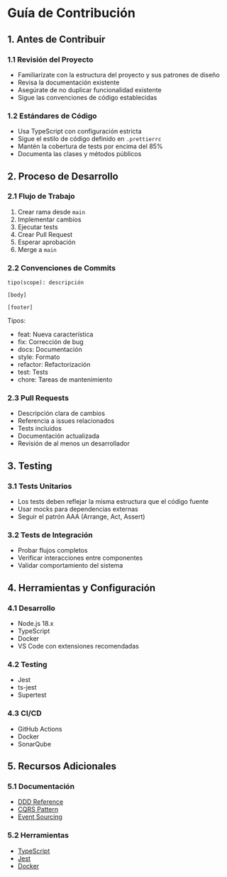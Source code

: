 # Guía de Contribución

## 1. Antes de Contribuir

### 1.1 Revisión del Proyecto
- Familiarízate con la estructura del proyecto y sus patrones de diseño
- Revisa la documentación existente
- Asegúrate de no duplicar funcionalidad existente
- Sigue las convenciones de código establecidas

### 1.2 Estándares de Código
- Usa TypeScript con configuración estricta
- Sigue el estilo de código definido en `.prettierrc`
- Mantén la cobertura de tests por encima del 85%
- Documenta las clases y métodos públicos

## 2. Proceso de Desarrollo

### 2.1 Flujo de Trabajo
1. Crear rama desde `main`
2. Implementar cambios
3. Ejecutar tests
4. Crear Pull Request
5. Esperar aprobación
6. Merge a `main`

### 2.2 Convenciones de Commits
```
tipo(scope): descripción

[body]

[footer]
```

Tipos:
- feat: Nueva característica
- fix: Corrección de bug
- docs: Documentación
- style: Formato
- refactor: Refactorización
- test: Tests
- chore: Tareas de mantenimiento

### 2.3 Pull Requests
- Descripción clara de cambios
- Referencia a issues relacionados
- Tests incluidos
- Documentación actualizada
- Revisión de al menos un desarrollador

## 3. Testing

### 3.1 Tests Unitarios
- Los tests deben reflejar la misma estructura que el código fuente
- Usar mocks para dependencias externas
- Seguir el patrón AAA (Arrange, Act, Assert)

### 3.2 Tests de Integración
- Probar flujos completos
- Verificar interacciones entre componentes
- Validar comportamiento del sistema

## 4. Herramientas y Configuración

### 4.1 Desarrollo
- Node.js 18.x
- TypeScript
- Docker
- VS Code con extensiones recomendadas

### 4.2 Testing
- Jest
- ts-jest
- Supertest

### 4.3 CI/CD
- GitHub Actions
- Docker
- SonarQube

## 5. Recursos Adicionales

### 5.1 Documentación
- [DDD Reference](https://martinfowler.com/bliki/DomainDrivenDesign.html)
- [CQRS Pattern](https://martinfowler.com/bliki/CQRS.html)
- [Event Sourcing](https://martinfowler.com/eaaDev/EventSourcing.html)

### 5.2 Herramientas
- [TypeScript](https://www.typescriptlang.org/)
- [Jest](https://jestjs.io/)
- [Docker](https://www.docker.com/)